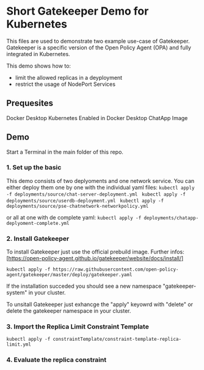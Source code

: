 # Short Gatekeeper Demo for Kubernetes 

This files are used to demonstrate two example use-case of Gatekeeper.
Gatekeeper is a specific version of the Open Policy Agent (OPA) and fully integrated in Kubernetes.

This demo shows how to:
- limit the allowed replicas in a deyployment
- restrict the usage of NodePort Services

## Prequesites

Docker Desktop
Kubernetes Enabled in Docker Desktop
ChatApp Image

## Demo
Start a Terminal in the main folder of this repo.
### 1. Set up the basic

This demo consists of two deplyoments and one network service. You can either deploy them one by one with the individual yaml files:
`kubectl apply -f deployments/source/chat-server-deployment.yml
`
`kubectl apply -f deployments/source/userdb-deployment.yml
`
`kubectl apply -f deployments/source/pse-chatnetwork-networkpolicy.yml
`

or all at one with de complete yaml:
`kubectl apply -f deployments/chatapp-deplyoment-complete.yml
`

### 2. Install Gatekeeper
To install Gatekeeper just use the official prebuild image.
Further infos: [https://open-policy-agent.github.io/gatekeeper/website/docs/install/]

`kubectl apply -f https://raw.githubusercontent.com/open-policy-agent/gatekeeper/master/deploy/gatekeeper.yaml
`

If the installation succeded you should see a new namespace "gatekeeper-system" in your cluster.

To unsitall Gatekeeper just exhancge the "apply" keyowrd with "delete" or delete the gatekeeper namespace in your cluster. 

### 3. Import the Replica Limit Constraint Template

`kubectl apply -f constraintTemplate/constraint-template-replica-limit.yml `

### 4. Evaluate the replica constraint